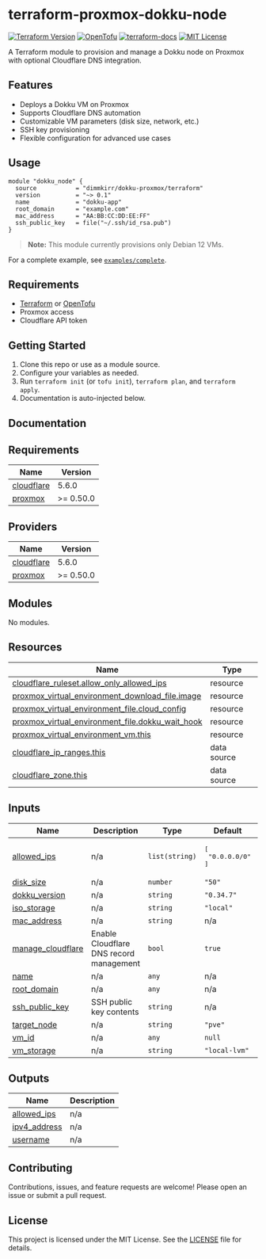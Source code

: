 # terraform-proxmox-dokku-node

[![Terraform Version](https://img.shields.io/badge/Terraform-%3E%3D1.0.0-blue.svg)](https://www.terraform.io/)
[![OpenTofu](https://img.shields.io/badge/OpenTofu-%3E%3D1.0.0-1aaf5d.svg)](https://opentofu.org/)
[![terraform-docs](https://img.shields.io/badge/docs-terraform--docs-0266d6)](https://terraform-docs.io/)
[![MIT License](https://img.shields.io/badge/License-MIT-yellow.svg)](./LICENSE)

A Terraform module to provision and manage a Dokku node on Proxmox with optional Cloudflare DNS integration.

## Features
- Deploys a Dokku VM on Proxmox
- Supports Cloudflare DNS automation
- Customizable VM parameters (disk size, network, etc.)
- SSH key provisioning
- Flexible configuration for advanced use cases

## Usage

```hcl
module "dokku_node" {
  source           = "dimmkirr/dokku-proxmox/terraform"
  version          = "~> 0.1"
  name             = "dokku-app"
  root_domain      = "example.com"
  mac_address      = "AA:BB:CC:DD:EE:FF"
  ssh_public_key   = file("~/.ssh/id_rsa.pub")
}
```

> **Note:** This module currently provisions only Debian 12 VMs.

For a complete example, see [`examples/complete`](./examples/complete/).

## Requirements
- [Terraform](https://www.terraform.io/downloads.html) or [OpenTofu](https://opentofu.org/download/)
- Proxmox access
- Cloudflare API token

## Getting Started
1. Clone this repo or use as a module source.
2. Configure your variables as needed.
3. Run `terraform init` (or `tofu init`), `terraform plan`, and `terraform apply`.
4. Documentation is auto-injected below.

## Documentation

<!-- BEGIN_TF_DOCS -->
## Requirements

| Name | Version |
|------|---------|
| <a name="requirement_cloudflare"></a> [cloudflare](#requirement\_cloudflare) | 5.6.0 |
| <a name="requirement_proxmox"></a> [proxmox](#requirement\_proxmox) | >= 0.50.0 |

## Providers

| Name | Version |
|------|---------|
| <a name="provider_cloudflare"></a> [cloudflare](#provider\_cloudflare) | 5.6.0 |
| <a name="provider_proxmox"></a> [proxmox](#provider\_proxmox) | >= 0.50.0 |

## Modules

No modules.

## Resources

| Name | Type |
|------|------|
| [cloudflare_ruleset.allow_only_allowed_ips](https://registry.terraform.io/providers/cloudflare/cloudflare/5.6.0/docs/resources/ruleset) | resource |
| [proxmox_virtual_environment_download_file.image](https://registry.terraform.io/providers/bpg/proxmox/latest/docs/resources/virtual_environment_download_file) | resource |
| [proxmox_virtual_environment_file.cloud_config](https://registry.terraform.io/providers/bpg/proxmox/latest/docs/resources/virtual_environment_file) | resource |
| [proxmox_virtual_environment_file.dokku_wait_hook](https://registry.terraform.io/providers/bpg/proxmox/latest/docs/resources/virtual_environment_file) | resource |
| [proxmox_virtual_environment_vm.this](https://registry.terraform.io/providers/bpg/proxmox/latest/docs/resources/virtual_environment_vm) | resource |
| [cloudflare_ip_ranges.this](https://registry.terraform.io/providers/cloudflare/cloudflare/5.6.0/docs/data-sources/ip_ranges) | data source |
| [cloudflare_zone.this](https://registry.terraform.io/providers/cloudflare/cloudflare/5.6.0/docs/data-sources/zone) | data source |

## Inputs

| Name | Description | Type | Default | Required |
|------|-------------|------|---------|:--------:|
| <a name="input_allowed_ips"></a> [allowed\_ips](#input\_allowed\_ips) | n/a | `list(string)` | <pre>[<br/>  "0.0.0.0/0"<br/>]</pre> | no |
| <a name="input_disk_size"></a> [disk\_size](#input\_disk\_size) | n/a | `number` | `"50"` | no |
| <a name="input_dokku_version"></a> [dokku\_version](#input\_dokku\_version) | n/a | `string` | `"0.34.7"` | no |
| <a name="input_iso_storage"></a> [iso\_storage](#input\_iso\_storage) | n/a | `string` | `"local"` | no |
| <a name="input_mac_address"></a> [mac\_address](#input\_mac\_address) | n/a | `string` | n/a | yes |
| <a name="input_manage_cloudflare"></a> [manage\_cloudflare](#input\_manage\_cloudflare) | Enable Cloudflare DNS record management | `bool` | `true` | no |
| <a name="input_name"></a> [name](#input\_name) | n/a | `any` | n/a | yes |
| <a name="input_root_domain"></a> [root\_domain](#input\_root\_domain) | n/a | `any` | n/a | yes |
| <a name="input_ssh_public_key"></a> [ssh\_public\_key](#input\_ssh\_public\_key) | SSH public key contents | `string` | n/a | yes |
| <a name="input_target_node"></a> [target\_node](#input\_target\_node) | n/a | `string` | `"pve"` | no |
| <a name="input_vm_id"></a> [vm\_id](#input\_vm\_id) | n/a | `any` | `null` | no |
| <a name="input_vm_storage"></a> [vm\_storage](#input\_vm\_storage) | n/a | `string` | `"local-lvm"` | no |

## Outputs

| Name | Description |
|------|-------------|
| <a name="output_allowed_ips"></a> [allowed\_ips](#output\_allowed\_ips) | n/a |
| <a name="output_ipv4_address"></a> [ipv4\_address](#output\_ipv4\_address) | n/a |
| <a name="output_username"></a> [username](#output\_username) | n/a |
<!-- END_TF_DOCS -->

## Contributing
Contributions, issues, and feature requests are welcome! Please open an issue or submit a pull request.

## License
This project is licensed under the MIT License. See the [LICENSE](./LICENSE) file for details.
